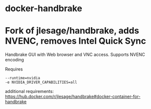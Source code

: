 # docker-handbrake

# Fork of jlesage/handbrake, adds NVENC, removes Intel Quick Sync

Handbrake GUI with Web browser and VNC access. Supports NVENC encoding

Requires
```
--runtime=nvidia
-e NVIDIA_DRIVER_CAPABILITIES=all
```
additional requirements:
https://hub.docker.com/r/jlesage/handbrake#docker-container-for-handbrake
